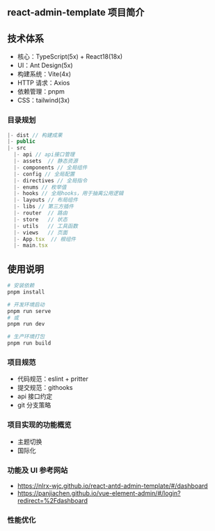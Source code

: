 ## react-admin-template 项目简介

## 技术体系

- 核心：TypeScript(5x) + React18(18x)
- UI：Ant Design(5x)
- 构建系统：Vite(4x)
- HTTP 请求：Axios
- 依赖管理：pnpm
- CSS：tailwind(3x)

### 目录规划

```js
|- dist // 构建成果
|- public
|- src
  |- api // api接口管理
  |- assets  // 静态资源
  |- components // 全局组件
  |- config // 全局配置
  |- directives // 全局指令
  |- enums // 枚举值
  |- hooks // 全局hooks，用于抽离公用逻辑
  |- layouts // 布局组件
  |- libs // 第三方插件
  |- router  // 路由
  |- store   // 状态
  |- utils   // 工具函数
  |- views   // 页面
  |- App.tsx  // 根组件
  |- main.tsx
```

## 使用说明

```bash
# 安装依赖
pnpm install

# 开发环境启动
pnpm run serve
# 或
pnpm run dev

# 生产环境打包
pnpm run build

```

### 项目规范

- 代码规范：eslint + pritter
- 提交规范：githooks
- api 接口约定
- git 分支策略

### 项目实现的功能概览

- 主题切换
- 国际化

### 功能及 UI 参考网站

- https://nlrx-wjc.github.io/react-antd-admin-template/#/dashboard
- https://panjiachen.github.io/vue-element-admin/#/login?redirect=%2Fdashboard

### 性能优化
